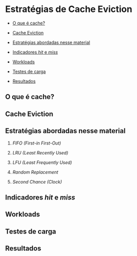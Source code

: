 # Estratégias de Cache Eviction

- [O que é cache?](#o-que-é-cache)

- [Cache Eviction](#cache-eviction)

- [Estratégias abordadas nesse material](#estratégias-abordadas-nesse-material)

- [Indicadores *hit* e *miss*](#indicadores-hit-e-miss)

- [Workloads](#workloads)

- [Testes de carga](#testes-de-carga)

- [Resultados](#resultados)

## O que é cache?

## Cache Eviction

## Estratégias abordadas nesse material

  1. *FIFO (First-in First-Out)*
  
  2. *LRU (Least Recently Used)*
  
  3. *LFU (Least Frequently Used)*
  
  4. *Random Replacement*
  
  5. *Second Chance (Clock)*

## Indicadores *hit* e *miss*

## Workloads

## Testes de carga

## Resultados
